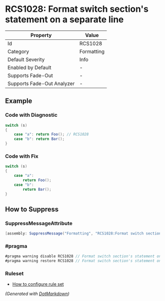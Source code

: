 # RCS1028: Format switch section's statement on a separate line

| Property                    | Value      |
| --------------------------- | ---------- |
| Id                          | RCS1028    |
| Category                    | Formatting |
| Default Severity            | Info       |
| Enabled by Default          | \-         |
| Supports Fade\-Out          | \-         |
| Supports Fade\-Out Analyzer | \-         |

## Example

### Code with Diagnostic

```csharp
switch (s)
{
    case "a": return Foo(); // RCS1028
    case "b": return Bar();
}
```

### Code with Fix

```csharp
switch (s)
{
    case "a":
        return Foo();
    case "b":
        return Bar();
}
```

## How to Suppress

### SuppressMessageAttribute

```csharp
[assembly: SuppressMessage("Formatting", "RCS1028:Format switch section's statement on a separate line.", Justification = "<Pending>")]
```

### \#pragma

```csharp
#pragma warning disable RCS1028 // Format switch section's statement on a separate line.
#pragma warning restore RCS1028 // Format switch section's statement on a separate line.
```

### Ruleset

* [How to configure rule set](../HowToConfigureAnalyzers.md)

*\(Generated with [DotMarkdown](http://github.com/JosefPihrt/DotMarkdown)\)*